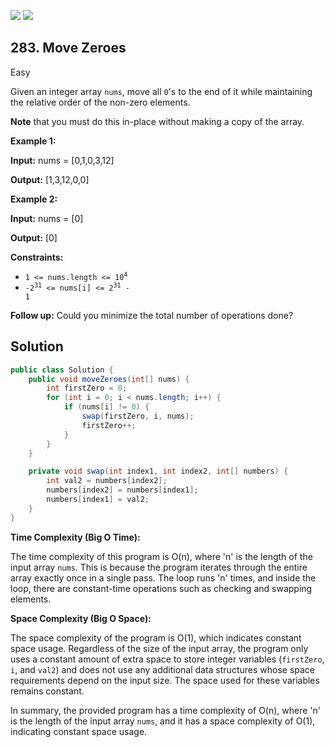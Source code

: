 [![](https://img.shields.io/github/stars/javadev/LeetCode-in-Java?label=Stars&style=flat-square)](https://github.com/javadev/LeetCode-in-Java)
[![](https://img.shields.io/github/forks/javadev/LeetCode-in-Java?label=Fork%20me%20on%20GitHub%20&style=flat-square)](https://github.com/javadev/LeetCode-in-Java/fork)

## 283\. Move Zeroes

Easy

Given an integer array `nums`, move all `0`'s to the end of it while maintaining the relative order of the non-zero elements.

**Note** that you must do this in-place without making a copy of the array.

**Example 1:**

**Input:** nums = [0,1,0,3,12]

**Output:** [1,3,12,0,0] 

**Example 2:**

**Input:** nums = [0]

**Output:** [0] 

**Constraints:**

*   <code>1 <= nums.length <= 10<sup>4</sup></code>
*   <code>-2<sup>31</sup> <= nums[i] <= 2<sup>31</sup> - 1</code>

**Follow up:** Could you minimize the total number of operations done?

## Solution

```java
public class Solution {
    public void moveZeroes(int[] nums) {
        int firstZero = 0;
        for (int i = 0; i < nums.length; i++) {
            if (nums[i] != 0) {
                swap(firstZero, i, nums);
                firstZero++;
            }
        }
    }

    private void swap(int index1, int index2, int[] numbers) {
        int val2 = numbers[index2];
        numbers[index2] = numbers[index1];
        numbers[index1] = val2;
    }
}
```

**Time Complexity (Big O Time):**

The time complexity of this program is O(n), where 'n' is the length of the input array `nums`. This is because the program iterates through the entire array exactly once in a single pass. The loop runs 'n' times, and inside the loop, there are constant-time operations such as checking and swapping elements.

**Space Complexity (Big O Space):**

The space complexity of the program is O(1), which indicates constant space usage. Regardless of the size of the input array, the program only uses a constant amount of extra space to store integer variables (`firstZero`, `i`, and `val2`) and does not use any additional data structures whose space requirements depend on the input size. The space used for these variables remains constant.

In summary, the provided program has a time complexity of O(n), where 'n' is the length of the input array `nums`, and it has a space complexity of O(1), indicating constant space usage.
